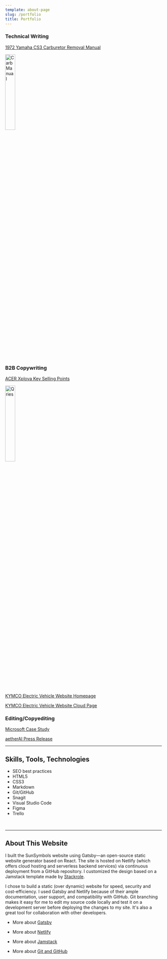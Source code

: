 ```yaml
---
template: about-page
slug: /portfolio
title: Portfolio
---
```


### Technical Writing 
[1972 Yamaha CS3 Carburetor Removal Manual](https://docs.google.com/document/d/1zK1f4DbFlKdP7UgrS5OWuFU2D6MS-pGeRPCxoX888W0/edit?usp=sharing)
<body>
  <a href="https://docs.google.com/document/d/1zK1f4DbFlKdP7UgrS5OWuFU2D6MS-pGeRPCxoX888W0/edit?usp=sharing">
      <img alt="Carb Manual" src="\assets\carbmanual.jpg"
         width="25%" height="25%">
  </a>
</body>

### B2B Copywriting
[ACER Xplova Key Selling Points](https://docs.google.com/document/d/1ODsxz9wXC1tkvYwBhUpQn4YReUU_MDGbt_pyUe6HdyY/edit?usp=sharing)
 <body>
      <a href="https://docs.google.com/document/d/1ODsxz9wXC1tkvYwBhUpQn4YReUU_MDGbt_pyUe6HdyY/edit?usp=sharing">
         <img alt="Qries" src="\assets\acer-xplova-ksps.jpg"
         width="25%" height="25%">
      </a>
   </body>

[KYMCO Electric Vehicle Website Homepage](https://docs.google.com/document/d/1zuTGYa9laV9EMq-2NKJGNtBBvzB0lEmzyN_jVpbgJmQ/edit?usp=sharing)
<br>

[KYMCO Electric Vehicle Website Cloud Page](https://docs.google.com/document/d/1RoR_p5jV_1ddAQJYAUMYnuwqneZkPOYMVwnJSqvRKDA/edit?usp=sharing)

### Editing/Copyediting 

[Microsoft Case Study](https://docs.google.com/document/d/1MsGiDr8jw3zVHMAEjS7_sF0z0HZcyPF1D9UOJ6Cw7Po/edit?usp=sharing)
<br>

[aetherAI Press Release](https://docs.google.com/document/d/1wKtqwuyv6LIdJGThPC5GRglMZI4lJE0tI3BWRdjSCLM/edit?usp=sharing)
<br>

---

## Skills, Tools, Technologies
* SEO best practices
* HTML5
* CSS3
* Markdown
* Git/GitHub
* Snagit
* Visual Studio Code
* Figma
* Trello
<br>

---

 ## About This Website

I built the SunSymbols website using Gatsby—an open-source static website generator based on React. The site is hosted on Netlify (which offers cloud hosting and serverless backend services) via continuous deployment from a GitHub repository. I customized the design based on a Jamstack template made by [Stackrole](https://stackrole.com/).

I chose to build a static (over dynamic) website for speed, security and cost-efficiency. I used Gatsby and Netlify because of their ample documentation, user support, and compatibility with GitHub. Git branching makes it easy for me to edit my source code locally and test it on a development server before deploying the changes to my site. It's also a great tool for collaboration with other developers.

* More about [Gatsby](https://www.gatsbyjs.com/how-it-works/)

* More about [Netlify](https://www.netlify.com/about/)

* More about [Jamstack](https://jamstack.wtf/)

* More about [Git and GitHub](https://guides.github.com/activities/hello-world/)

